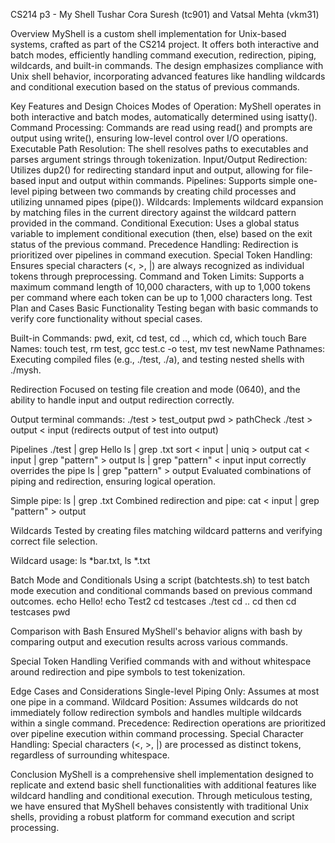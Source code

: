 CS214 p3 - My Shell
    Tushar Cora Suresh (tc901) and Vatsal Mehta (vkm31)

Overview
MyShell is a custom shell implementation for Unix-based systems, crafted as part of the CS214 project. It offers both interactive and batch modes, efficiently handling command execution, redirection, piping, wildcards, and built-in commands. The design emphasizes compliance with Unix shell behavior, incorporating advanced features like handling wildcards and conditional execution based on the status of previous commands.

Key Features and Design Choices
Modes of Operation: MyShell operates in both interactive and batch modes, automatically determined using isatty().
Command Processing: Commands are read using read() and prompts are output using write(), ensuring low-level control over I/O operations.
Executable Path Resolution: The shell resolves paths to executables and parses argument strings through tokenization.
Input/Output Redirection: Utilizes dup2() for redirecting standard input and output, allowing for file-based input and output within commands.
Pipelines: Supports simple one-level piping between two commands by creating child processes and utilizing unnamed pipes (pipe()).
Wildcards: Implements wildcard expansion by matching files in the current directory against the wildcard pattern provided in the command.
Conditional Execution: Uses a global status variable to implement conditional execution (then, else) based on the exit status of the previous command.
Precedence Handling: Redirection is prioritized over pipelines in command execution.
Special Token Handling: Ensures special characters (<, >, |) are always recognized as individual tokens through preprocessing.
Command and Token Limits: Supports a maximum command length of 10,000 characters, with up to 1,000 tokens per command where each token can be up to 1,000 characters long.
Test Plan and Cases
Basic Functionality
Testing began with basic commands to verify core functionality without special cases.

Built-in Commands: pwd, exit, cd test, cd .., which cd, which touch
Bare Names: touch test, rm test, gcc test.c -o test, mv test newName
Pathnames: Executing compiled files (e.g., ./test, ./a), and testing nested shells with ./mysh.

Redirection
Focused on testing file creation and mode (0640), and the ability to handle input and output redirection correctly.

Output terminal commands: 
    ./test > test_output
    pwd > pathCheck
    ./test > output < input (redirects output of test into output)

Pipelines
    ./test | grep Hello
    ls | grep .txt 
    sort < input | uniq > output
    cat < input | grep "pattern" > output
    ls | grep "pattern" < input
    input correctly overrides the pipe
    ls | grep "pattern" > output
Evaluated combinations of piping and redirection, ensuring logical operation.

Simple pipe: ls | grep .txt
Combined redirection and pipe: cat < input | grep "pattern" > output

Wildcards
Tested by creating files matching wildcard patterns and verifying correct file selection.

Wildcard usage: ls *bar.txt, ls *.txt

Batch Mode and Conditionals
Using a script (batchtests.sh) to test batch mode execution and conditional commands based on previous command outcomes.
    echo Hello!
    echo Test2
    cd testcases
    ./test
    cd ..
    cd
    then cd testcases
    pwd

Comparison with Bash
Ensured MyShell's behavior aligns with bash by comparing output and execution results across various commands.

Special Token Handling
Verified commands with and without whitespace around redirection and pipe symbols to test tokenization.

Edge Cases and Considerations
Single-level Piping Only: Assumes at most one pipe in a command.
Wildcard Position: Assumes wildcards do not immediately follow redirection symbols and handles multiple wildcards within a single command.
Precedence: Redirection operations are prioritized over pipeline execution within command processing.
Special Character Handling: Special characters (<, >, |) are processed as distinct tokens, regardless of surrounding whitespace.

Conclusion
MyShell is a comprehensive shell implementation designed to replicate and extend basic shell functionalities with additional features like wildcard handling and conditional execution.
Through meticulous testing, we have ensured that MyShell behaves consistently with traditional Unix shells, providing a robust platform for command execution and script processing.